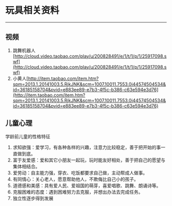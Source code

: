 # 玩具相关资料 #

----------
## 视频 ##
1. 跳舞机器人 [http://cloud.video.taobao.com/play/u/200828491/e/1/t/1/p/1/25917098.swf](http://cloud.video.taobao.com/play/u/200828491/e/1/t/1/p/1/25917098.swf)
2. 小黄人[http://item.taobao.com/item.htm?spm=2013.1.20141003.5.RjkJNK&scm=1007.10011.7553.0i44574504534&id=36185158704&pvid=e883ee89-e7b3-4f5c-b386-c63e594e3d76](http://item.taobao.com/item.htm?spm=2013.1.20141003.5.RjkJNK&scm=1007.10011.7553.0i44574504534&id=36185158704&pvid=e883ee89-e7b3-4f5c-b386-c63e594e3d76)

## 儿童心理 ##
学龄前儿童的性格特征

1. 求知欲强：爱学习，有各种各样的兴趣，注意力比较稳定，善于把开始的事一直做到底。
1. 富于友爱感：爱和其它小朋友一起玩，玩时能友好相处，善于把自己的愿望与集体相结合。
1. 爱劳动：自主能力强，穿衣、吃饭都要求自己做，主动帮成人做事。
1. 有同情心：关心老人，愿意帮助他人，不欺侮比自己小的孩子。
1. 道德感和美感：具有爱人民、爱祖国的萌芽，喜爱唱歌、跳舞、朗诵诗等。
1. 克服困难的态度：遇到困难努力去克服，并想出办法去完成任务。
1. 独立性逐步得到发展